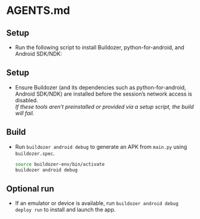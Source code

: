# AGENTS.md
## Setup

- Run the following script to install Buildozer, python-for-android, and Android SDK/NDK:


## Setup
- Ensure Buildozer (and its dependencies such as python-for-android, Android SDK/NDK) are installed before the session’s network access is disabled.  
  *If these tools aren’t preinstalled or provided via a setup script, the build will fail.*

## Build
- Run `buildozer android debug` to generate an APK from `main.py` using `buildozer.spec`.
  ```sh
  source buildozer-env/bin/activate
  buildozer android debug
  ```
  
## Optional run
- If an emulator or device is available, run `buildozer android debug deploy run` to install and launch the app.
